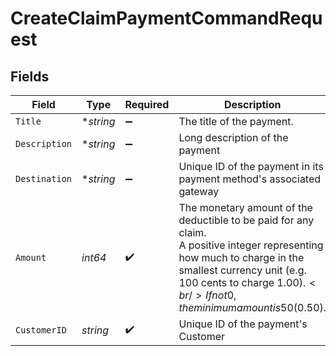 # CreateClaimPaymentCommandRequest


## Fields

| Field                                                                                                                                                                                                                                                              | Type                                                                                                                                                                                                                                                               | Required                                                                                                                                                                                                                                                           | Description                                                                                                                                                                                                                                                        | Example                                                                                                                                                                                                                                                            |
| ------------------------------------------------------------------------------------------------------------------------------------------------------------------------------------------------------------------------------------------------------------------ | ------------------------------------------------------------------------------------------------------------------------------------------------------------------------------------------------------------------------------------------------------------------ | ------------------------------------------------------------------------------------------------------------------------------------------------------------------------------------------------------------------------------------------------------------------ | ------------------------------------------------------------------------------------------------------------------------------------------------------------------------------------------------------------------------------------------------------------------ | ------------------------------------------------------------------------------------------------------------------------------------------------------------------------------------------------------------------------------------------------------------------ |
| `Title`                                                                                                                                                                                                                                                            | **string*                                                                                                                                                                                                                                                          | :heavy_minus_sign:                                                                                                                                                                                                                                                 | The title of the payment.                                                                                                                                                                                                                                          |                                                                                                                                                                                                                                                                    |
| `Description`                                                                                                                                                                                                                                                      | **string*                                                                                                                                                                                                                                                          | :heavy_minus_sign:                                                                                                                                                                                                                                                 | Long description of the payment                                                                                                                                                                                                                                    |                                                                                                                                                                                                                                                                    |
| `Destination`                                                                                                                                                                                                                                                      | **string*                                                                                                                                                                                                                                                          | :heavy_minus_sign:                                                                                                                                                                                                                                                 | Unique ID of the payment in its payment method's associated gateway                                                                                                                                                                                                |                                                                                                                                                                                                                                                                    |
| `Amount`                                                                                                                                                                                                                                                           | *int64*                                                                                                                                                                                                                                                            | :heavy_check_mark:                                                                                                                                                                                                                                                 | The monetary amount of the deductible to be paid for any claim.<br/>                  A positive integer representing how much to charge in the smallest currency unit (e.g. 100 cents to charge $1.00).<br/>                  If not 0, the minimum amount is 50 ($0.50). |                                                                                                                                                                                                                                                                    |
| `CustomerID`                                                                                                                                                                                                                                                       | *string*                                                                                                                                                                                                                                                           | :heavy_check_mark:                                                                                                                                                                                                                                                 | Unique ID of the payment's Customer                                                                                                                                                                                                                                | cus_c3cb4d002a8f41ba93d59c6abad4baf7                                                                                                                                                                                                                               |
